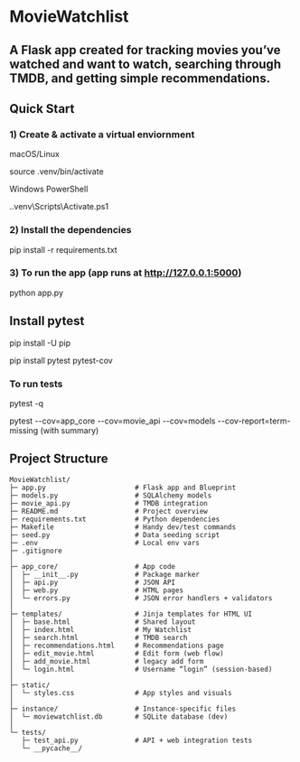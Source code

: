 # MovieWatchlist

A Flask app created for tracking movies you’ve watched and want to watch, searching through TMDB, and getting simple recommendations. 
---

## Quick Start

### 1) Create & activate a virtual enviornment
 macOS/Linux

source .venv/bin/activate

Windows PowerShell

.\.venv\Scripts\Activate.ps1

### 2) Install the dependencies
pip install -r requirements.txt

### 3) To run the app (app runs at http://127.0.0.1:5000)
python app.py

## Install pytest
pip install -U pip

pip install pytest pytest-cov  

### To run tests
pytest -q

pytest --cov=app_core --cov=movie_api --cov=models --cov-report=term-missing (with summary)


## Project Structure

```text
MovieWatchlist/
├─ app.py                      # Flask app and Blueprint
├─ models.py                   # SQLAlchemy models 
├─ movie_api.py                # TMDB integration 
├─ README.md                   # Project overview
├─ requirements.txt            # Python dependencies
├─ Makefile                    # Handy dev/test commands 
├─ seed.py                     # Data seeding script 
├─ .env                        # Local env vars 
├─ .gitignore
│
├─ app_core/                   # App code 
│  ├─ __init__.py              # Package marker
│  ├─ api.py                   # JSON API 
│  ├─ web.py                   # HTML pages 
│  └─ errors.py                # JSON error handlers + validators 
│
├─ templates/                  # Jinja templates for HTML UI
│  ├─ base.html                # Shared layout 
│  ├─ index.html               # My Watchlist
│  ├─ search.html              # TMDB search 
│  ├─ recommendations.html     # Recommendations page
│  ├─ edit_movie.html          # Edit form (web flow)
│  ├─ add_movie.html           # legacy add form
│  └─ login.html               # Username “login” (session-based)
│
├─ static/
│  └─ styles.css               # App styles and visuals
│
├─ instance/                   # Instance-specific files
│  └─ moviewatchlist.db        # SQLite database (dev)
│
└─ tests/
   ├─ test_api.py              # API + web integration tests
   └─ __pycache__/            








